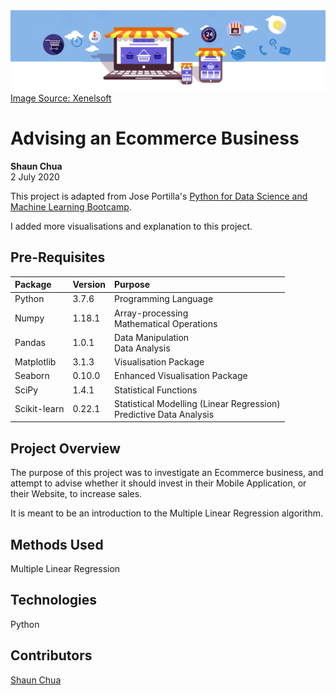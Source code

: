 <img src='./images/ecommerce-banner.png'>
<a href='https://www.xenelsoft.com/images/ecommercedesignbanner.png'>Image Source: Xenelsoft</a>

# Advising an Ecommerce Business
**Shaun Chua**
<br>2 July 2020

This project is adapted from Jose Portilla's <a href='https://www.udemy.com/course/python-for-data-science-and-machine-learning-bootcamp/'> Python for Data Science and Machine Learning Bootcamp</a>.

I added more visualisations and explanation to this project.

## Pre-Requisites
| Package      | Version | Purpose                                                                 |
|:------------ |-----------------|:----------------------------------------------------------------|
| Python       | 3.7.6   | Programming Language                                                    |
| Numpy        | 1.18.1  | Array-processing <br> Mathematical Operations                           |
| Pandas       | 1.0.1   | Data Manipulation <br> Data Analysis                                    |
| Matplotlib   | 3.1.3   | Visualisation Package                                                   |
| Seaborn      | 0.10.0  | Enhanced Visualisation Package                                          |
| SciPy        | 1.4.1   | Statistical Functions                                                   |
| Scikit-learn | 0.22.1  | Statistical Modelling (Linear Regression) <br> Predictive Data Analysis |

## Project Overview
The purpose of this project was to investigate an Ecommerce business, and attempt to advise whether it should invest in their Mobile Application, or their Website, to increase sales.

It is meant to be an introduction to the Multiple Linear Regression algorithm.

## Methods Used
Multiple Linear Regression

## Technologies
Python

## Contributors
[Shaun Chua](https://github.com/shaunchua94)
